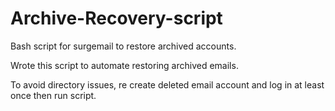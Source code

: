 # Archive-Recovery-script
Bash script for surgemail to restore archived accounts.

Wrote this script to automate restoring archived emails.

To avoid directory issues, re create deleted email account and log in at least once then run script.
